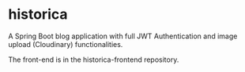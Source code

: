 # historica

A Spring Boot blog application with full JWT Authentication and image upload (Cloudinary) functionalities.

The front-end is in the historica-frontend repository.

